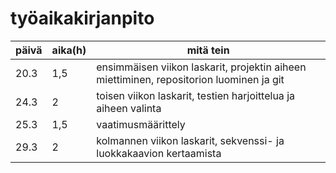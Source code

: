 # työaikakirjanpito

päivä | aika(h) | mitä tein
----- | ------- | ---------
20.3 | 1,5 | ensimmäisen viikon laskarit, projektin aiheen miettiminen, repositorion luominen ja git
24.3 | 2 | toisen viikon laskarit, testien harjoittelua ja aiheen valinta
25.3 | 1,5 | vaatimusmäärittely
29.3 | 2 | kolmannen viikon laskarit, sekvenssi- ja luokkakaavion kertaamista
